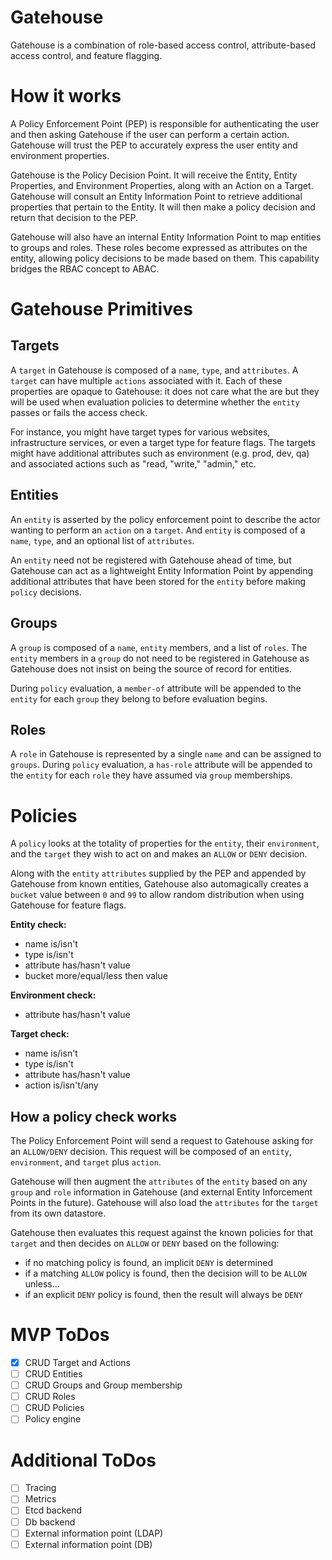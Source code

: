# Gatehouse
Gatehouse is a combination of role-based access control, attribute-based access control, and feature flagging.

# How it works

A Policy Enforcement Point (PEP) is responsible for authenticating the user and then asking Gatehouse if the user can perform a certain action. Gatehouse will trust the PEP to accurately express the user entity and environment properties.

Gatehouse is the Policy Decision Point. It will receive the Entity, Entity Properties, and Environment Properties, along with an Action on a Target. Gatehouse will consult an Entity Information Point to retrieve additional properties that pertain to the Entity. It will then make a policy decision and return that decision to the PEP.

Gatehouse will also have an internal Entity Information Point to map entities to groups and roles. These roles become expressed as attributes on the entity, allowing policy decisions to be made based on them. This capability bridges the RBAC concept to ABAC.

# Gatehouse Primitives

## Targets

A `target` in Gatehouse is composed of a `name`, `type`, and `attributes`. A `target` can have multiple `actions` associated with it. Each of these properties are opaque to Gatehouse: it does not care what the are but they will be used when evaluation policies to determine whether the `entity` passes or fails the access check.

For instance, you might have target types for various websites, infrastructure services, or even a target type for feature flags. The targets might have additional attributes such as environment (e.g. prod, dev, qa) and associated actions such as "read, "write," "admin," etc.

## Entities

An `entity` is asserted by the policy enforcement point to describe the actor wanting to perform an `action` on a `target`. And `entity` is composed of a `name`, `type`, and an optional list of `attributes`.

An `entity` need not be registered with Gatehouse ahead of time, but Gatehouse can act as a lightweight Entity Information Point by appending additional attributes that have been stored for the `entity` before making `policy` decisions.

## Groups

A `group` is composed of a `name`, `entity` members, and a list of `roles`. The `entity` members in a `group` do not need to be registered in Gatehouse as Gatehouse does not insist on being the source of record for entities.

During `policy` evaluation, a `member-of` attribute will be appended to the `entity` for each `group` they belong to before evaluation begins.

## Roles

A `role` in Gatehouse is represented by a single `name` and can be assigned to `groups`. During `policy` evaluation, a `has-role` attribute will be appended to the `entity` for each `role` they have assumed via `group` memberships.

# Policies

A `policy` looks at the totality of properties for the `entity`, their `environment`, and the `target` they wish to act on and makes an `ALLOW` or `DENY` decision.

Along with the `entity` `attributes` supplied by the PEP and appended by Gatehouse from known entities, Gatehouse also automagically creates a `bucket` value between `0` and `99` to allow random distribution when using Gatehouse for feature flags.

**Entity check:**

* name is/isn't
* type is/isn't
* attribute has/hasn't value
* bucket more/equal/less then value

**Environment check:**
* attribute has/hasn't value

**Target check:**
* name is/isn't
* type is/isn't
* attribute has/hasn't value
* action is/isn't/any

## How a policy check works

The Policy Enforcement Point will send a request to Gatehouse asking for an `ALLOW/DENY` decision. This request will be composed of an `entity`, `environment`, and `target` plus `action`. 

Gatehouse will then augment the `attributes` of the `entity` based on any `group` and `role` information in Gatehouse (and external Entity Inforcement Points in the future). Gatehouse will also load the `attributes` for the `target` from its own datastore.

Gatehouse then evaluates this request against the known policies for that `target` and then decides on `ALLOW` or `DENY` based on the following:
* if no matching policy is found, an implicit `DENY` is determined
* if a matching `ALLOW` policy is found, then the decision will to be `ALLOW` unless...
* if an explicit `DENY` policy is found, then the result will always be `DENY`
  

# MVP ToDos

- [x] CRUD Target and Actions
- [ ] CRUD Entities
- [ ] CRUD Groups and Group membership
- [ ] CRUD Roles
- [ ] CRUD Policies
- [ ] Policy engine

# Additional ToDos

- [ ] Tracing
- [ ] Metrics
- [ ] Etcd backend
- [ ] Db backend
- [ ] External information point (LDAP)
- [ ] External information point (DB)
